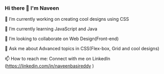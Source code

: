 ### Hi there 👋 I'm Naveen
🔭 I’m currently working on creating cool designs using CSS

 🌱 I’m currently learning JavaScript and Java
 
 👯 I’m looking to collaborate on Web Design(Front-end)
 

 💬 Ask me about Advanced topics in CSS(Flex-box, Grid and cool designs)
 
 
 📫 How to reach me: Connect with me on LinkedIn (https://linkedin.com/in/naveenbasireddy )

